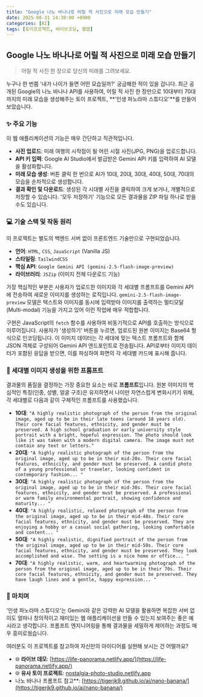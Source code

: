 ```yaml
---
title: "Google 나노 바나나로 어릴 적 사진으로 미래 모습 만들기"
date: 2025-08-31 14:30:00 +0900
categories: [AI]
tags: [토이프로젝트, 바이브코딩, 웹앱]
---
```


## Google 나노 바나나로 어릴 적 사진으로 미래 모습 만들기

> 어릴 적 사진 한 장으로 당신의 미래를 그려보세요.

누구나 한 번쯤 '내가 나이가 들면 어떤 모습일까?' 궁금해한 적이 있을 겁니다. 최근 공개된 Google의 나노 바나나 API를 사용하여, 어릴 적 사진 한 장만으로 10대부터 70대까지의 미래 모습을 생성해주는 토이 프로젝트, **'인생 파노라마 스튜디오'**를 만들어 보았습니다.


### ✨ 주요 기능

이 웹 애플리케이션의 기능은 매우 간단하고 직관적입니다.

* **사진 업로드**: 미래 여행의 시작점이 될 어린 시절 사진(JPG, PNG)을 업로드합니다.
* **API 키 입력**: Google AI Studio에서 발급받은 Gemini API 키를 입력하여 AI 모델을 활성화합니다.
* **미래 모습 생성**: 버튼 클릭 한 번으로 AI가 10대, 20대, 30대, 40대, 50대, 70대의 모습을 순차적으로 생성합니다.
* **결과 확인 및 다운로드**: 생성된 각 시대별 사진을 클릭하여 크게 보거나, 개별적으로 저장할 수 있습니다. '모두 저장하기' 기능으로 모든 결과물을 ZIP 파일 하나로 받을 수도 있습니다.

### 💻 기술 스택 및 작동 원리

이 프로젝트는 별도의 백엔드 서버 없이 프론트엔드 기술만으로 구현되었습니다.

* **언어**: `HTML`, `CSS`, `JavaScript` (Vanilla JS)
* **스타일링**: `TailwindCSS`
* **핵심 API**: `Google Gemini API (gemini-2.5-flash-image-preview)`
* **라이브러리**: `JSZip` (이미지 전체 다운로드 기능)

가장 핵심적인 부분은 사용자가 업로드한 이미지와 각 세대별 프롬프트를 Gemini API에 전송하여 새로운 이미지를 생성하는 로직입니다. `gemini-2.5-flash-image-preview` 모델은 텍스트와 이미지를 동시에 입력받아 이미지를 출력하는 멀티모달(Multi-modal) 기능을 가지고 있어 이런 작업에 매우 적합합니다.

구현은 JavaScript의 `fetch` 함수를 사용하여 비동기적으로 API를 호출하는 방식으로 이루어집니다. 사용자가 '생성하기' 버튼을 누르면, 업로드된 원본 이미지는 Base64 형식으로 인코딩됩니다. 이 이미지 데이터는 각 세대에 맞는 텍스트 프롬프트와 함께 JSON 객체로 구성되어 Gemini API 엔드포인트로 전송됩니다. API로부터 이미지 데이터가 포함된 응답을 받으면, 이를 파싱하여 화면의 각 세대별 카드에 표시해 줍니다.

### 📝 세대별 이미지 생성을 위한 프롬프트

결과물의 품질을 결정하는 가장 중요한 요소는 바로 **프롬프트**입니다. 원본 이미지의 핵심적인 특징(인종, 성별, 얼굴 구조)은 유지하면서 나이만 자연스럽게 변화시키기 위해, 각 세대별로 다음과 같이 구체적인 프롬프트를 사용했습니다.

* **10대**: `"A highly realistic photograph of the person from the original image, aged up to be in their late teens (around 18 years old). Their core facial features, ethnicity, and gender must be preserved. A high school graduation or early university style portrait with a bright, hopeful expression. The photo should look like it was taken with a modern digital camera. The image must not contain any text or letters."`
* **20대**: `"A highly realistic photograph of the person from the original image, aged up to be in their mid-20s. Their core facial features, ethnicity, and gender must be preserved. A candid photo of a young professional or traveler, looking confident in contemporary fashion... "`
* **30대**: `"A highly realistic photograph of the person from the original image, aged up to be in their mid-30s. Their core facial features, ethnicity, and gender must be preserved. A professional or warm family environmental portrait, showing confidence and maturity... "`
* **40대**: `"A highly realistic, relaxed photograph of the person from the original image, aged up to be in their mid-40s. Their core facial features, ethnicity, and gender must be preserved. They are enjoying a hobby or a casual social gathering, looking comfortable and content... "`
* **50대**: `"A highly realistic, dignified portrait of the person from the original image, aged up to be in their mid-50s. Their core facial features, ethnicity, and gender must be preserved. They look accomplished and wise. The setting is a nice home or office... "`
* **70대**: `"A highly realistic, warm, and heartwarming photograph of the person from the original image, aged up to be in their 70s. Their core facial features, ethnicity, and gender must be preserved. They have laugh lines and a gentle, happy expression... "`


### 🚀 마치며

'인생 파노라마 스튜디오'는 Gemini와 같은 강력한 AI 모델을 활용하면 복잡한 서버 없이도 얼마나 창의적이고 재미있는 웹 애플리케이션을 만들 수 있는지 보여주는 좋은 예시라고 생각합니다. 프롬프트 엔지니어링을 통해 결과물을 세밀하게 제어하는 과정도 매우 흥미로웠습니다.

여러분도 이 프로젝트를 참고하여 자신만의 아이디어를 실현해 보시는 건 어떨까요?

* 🌐 **라이브 데모**: [https://life-panorama.netlify.app/](https://life-panorama.netlify.app/)
* 🌐 **유사 토이 프로젝트**: [nostalgia-photo-studio.netlify.app](https://nostalgia-photo-studio.netlify.app)
* 나노 바나나 프롬프트 참고**: [https://tigerjk9.github.io/ai/nano-banana/](https://tigerjk9.github.io/ai/nano-banana/)
